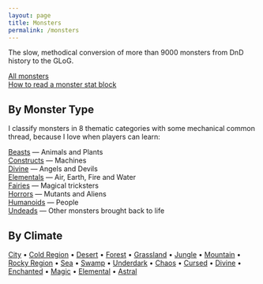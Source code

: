 ```yaml
---
layout: page
title: Monsters
permalink: /monsters
---
```


The slow, methodical conversion of more than 9000 monsters from DnD history to the GLoG.

[All monsters](/list/monsters)<br>
[How to read a monster stat block](/monsters/lexicon)

## By Monster Type
I classify monsters in 8 thematic categories with some mechanical common thread, because I love when players can learn:

[Beasts](/list/monsters-beast) — Animals and Plants<br>
[Constructs](/list/monsters-construct) — Machines <br>
[Divine](/list/monsters-celestial) — Angels and Devils <br>
[Elementals](/list/monsters-elemental) — Air, Earth, Fire and Water <br>
[Fairies](/list/monsters-fey) — Magical tricksters <br>
[Horrors](/list/monsters-aberration) — Mutants and Aliens<br>
[Humanoids](/list/monsters-humanoid) — People <br>
[Undeads](/list/monsters-undead) —  Other monsters brought back to life

## By Climate

   <a href="https://saltygoo.github.io/list/urban">City</a> • <a href="https://saltygoo.github.io/list/arctic">Cold Region</a> • <a href="https://saltygoo.github.io/list/desert">Desert</a> • <a href="https://saltygoo.github.io/list/forest">Forest</a> • <a href="https://saltygoo.github.io/list/plains">Grassland</a> •  <a href="https://saltygoo.github.io/list/jungle">Jungle</a> • <a href="https://saltygoo.github.io/list/mountain">Mountain</a> • <a href="https://saltygoo.github.io/list/hills">Rocky Region</a> • <a href="https://saltygoo.github.io/list/sea">Sea</a> • <a href="https://saltygoo.github.io/list/swamp">Swamp</a> • <a href="https://saltygoo.github.io/list/underdark">Underdark</a> • <a href="https://saltygoo.github.io/list/chaos">Chaos</a> • <a href="https://saltygoo.github.io/list/cursed">Cursed</a> • <a href="https://saltygoo.github.io/list/holy">Divine</a> • <a href="https://saltygoo.github.io/list/enchanted">Enchanted</a> • <a href="https://saltygoo.github.io/list/magical">Magic</a> • <a href="https://saltygoo.github.io/list/elemental">Elemental</a> • <a href="https://saltygoo.github.io/list/astral">Astral</a>
